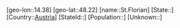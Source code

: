 ﻿---
location: [48.22,14.38]
type: City
tags:
- geo/City


SpocWebEntityId: 34453
isDeleted: false
confidential: public

---
[geo-lon::14.38]
[geo-lat::48.22]
[name::St.Florian]
[State::]
[Country::[Austria](geo/Continent/Europe/Austria.md)]
[StateId::]
[Population::]
[Unknown::]

